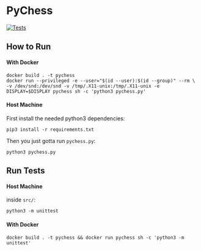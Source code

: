 # PyChess

[![Tests](https://github.com/asimos-bot/pychess/workflows/Tests/badge.svg)](https://github.com/asimos-bot/pychess/actions/workflows/main.yml)

## How to Run

#### With Docker

```
docker build . -t pychess
docker run --privileged -e --user="$(id --user):$(id --group)" --rm \
-v /dev/snd:/dev/snd -v /tmp/.X11-unix:/tmp/.X11-unix -e DISPLAY=$DISPLAY pychess sh -c 'python3 pychess.py'
```

#### Host Machine

First install the needed python3 dependencies:

```
pip3 install -r requirements.txt
```

Then you just gotta run `pychess.py`:

```
python3 pychess.py
```

## Run Tests

#### Host Machine

inside `src/`:

```
python3 -m unittest
```

#### With Docker

```
docker build . -t pychess && docker run pychess sh -c 'python3 -m unittest'
```
